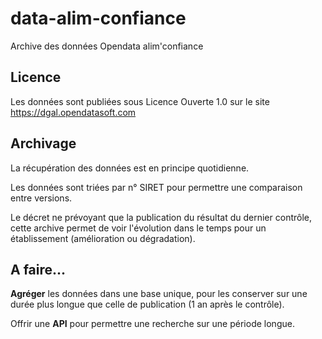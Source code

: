 # data-alim-confiance
Archive des données Opendata alim'confiance

## Licence

Les données sont publiées sous Licence Ouverte 1.0 sur le site https://dgal.opendatasoft.com

## Archivage

La récupération des données est en principe quotidienne.

Les données sont triées par n° SIRET pour permettre une comparaison entre versions.

Le décret ne prévoyant que la publication du résultat du dernier contrôle, cette archive permet de voir l'évolution dans le temps pour un établissement (amélioration ou dégradation).

## A faire...

**Agréger** les données dans une base unique, pour les conserver sur une durée plus longue que celle de publication (1 an après le contrôle).

Offrir une **API** pour permettre une recherche sur une période longue.
